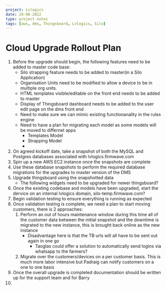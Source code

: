 ```yaml
---
project: Lvlogics
date: 29-08-2022
type: project notes
tags: [aws, dms, Thingsboard, Lvlogics, Silo]
---
```


# Cloud Upgrade Rollout Plan

1. Before the upgrade should begin, the following features need to be added to master code base:
	- Silo strapping feature needs to be added to master(in a Silo Application)
	- Organisation Units need to be modified to allow a device to be in multiple org units.
	- HTML templates visible/editable on the front end needs to be added to master
	- Display of Thingsboard dashboard needs to be added to the user edit page on the dms front end
	- Need to make sure we can mimic existing functionanality in the rules engine
	- Need to have a plan for migrating each model as some models will be moved to differnet apps
		- Templates Model
		- Strapping Model
		- 
1. On agreed kickoff date, take a snapshot of both the MySQL and Postgres databases associated with lvlogics.firmwave.com
2. Spin up a new AWS EC2 instance once the snapshots are complete 
3. Use these database snapshots to perform the required database migrations for the upgrades to master version of the DMS 
4. Upgrade thingsboard using the snapshotted data
	- The following widgets need to be upgraded for newer thingsboard?
5. Once the existing codebase and models have been upgraded, start the dervice on an internal lvlogics domain, silo-temp.firmwave.com?
6. Begin validation testing to ensure everything is running as expected
7. Once validation testing is complete, we need a plan to start moving customers, there is 2 approaches:
	1. Perform an out of hours maintenance window during this time all of the customer data between the initial snapshot and the downtime is migrated to the new instance, this is brought back online as the new instance 
		- Disadvantage here is that the TB urls will all have to be sent out again in one go
			- Taoglas could offer a solution to automatically send logins via whatsapp to the farmers?
	2. Migrate over the customers/devices on a per customer basis. This is much more labor intensive but Padraig can notify customers on a one to one basis
8. Once the overall upgrade is completed documentation should be written up for the support team and for Barry 
9. 